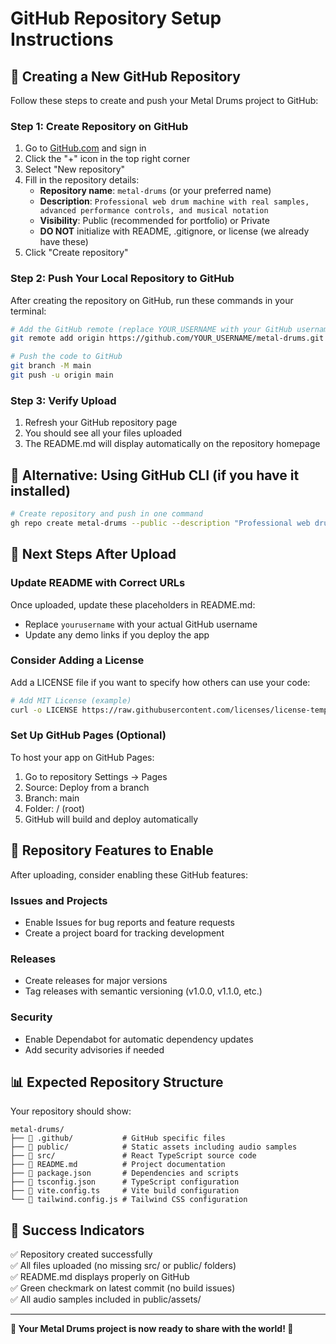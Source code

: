 # GitHub Repository Setup Instructions

## 🚀 Creating a New GitHub Repository

Follow these steps to create and push your Metal Drums project to GitHub:

### Step 1: Create Repository on GitHub
1. Go to [GitHub.com](https://github.com) and sign in
2. Click the "+" icon in the top right corner
3. Select "New repository"
4. Fill in the repository details:
   - **Repository name**: `metal-drums` (or your preferred name)
   - **Description**: `Professional web drum machine with real samples, advanced performance controls, and musical notation`
   - **Visibility**: Public (recommended for portfolio) or Private
   - **DO NOT** initialize with README, .gitignore, or license (we already have these)
5. Click "Create repository"

### Step 2: Push Your Local Repository to GitHub
After creating the repository on GitHub, run these commands in your terminal:

```bash
# Add the GitHub remote (replace YOUR_USERNAME with your GitHub username)
git remote add origin https://github.com/YOUR_USERNAME/metal-drums.git

# Push the code to GitHub
git branch -M main
git push -u origin main
```

### Step 3: Verify Upload
1. Refresh your GitHub repository page
2. You should see all your files uploaded
3. The README.md will display automatically on the repository homepage

## 🔧 Alternative: Using GitHub CLI (if you have it installed)
```bash
# Create repository and push in one command
gh repo create metal-drums --public --description "Professional web drum machine with real samples and advanced performance controls" --push
```

## 📝 Next Steps After Upload

### Update README with Correct URLs
Once uploaded, update these placeholders in README.md:
- Replace `yourusername` with your actual GitHub username
- Update any demo links if you deploy the app

### Consider Adding a License
Add a LICENSE file if you want to specify how others can use your code:
```bash
# Add MIT License (example)
curl -o LICENSE https://raw.githubusercontent.com/licenses/license-templates/master/templates/mit.txt
```

### Set Up GitHub Pages (Optional)
To host your app on GitHub Pages:
1. Go to repository Settings → Pages
2. Source: Deploy from a branch
3. Branch: main
4. Folder: / (root)
5. GitHub will build and deploy automatically

## 🎯 Repository Features to Enable

After uploading, consider enabling these GitHub features:

### Issues and Projects
- Enable Issues for bug reports and feature requests
- Create a project board for tracking development

### Releases
- Create releases for major versions
- Tag releases with semantic versioning (v1.0.0, v1.1.0, etc.)

### Security
- Enable Dependabot for automatic dependency updates
- Add security advisories if needed

## 📊 Expected Repository Structure

Your repository should show:
```
metal-drums/
├── 📁 .github/           # GitHub specific files
├── 📁 public/            # Static assets including audio samples
├── 📁 src/               # React TypeScript source code
├── 📄 README.md          # Project documentation
├── 📄 package.json       # Dependencies and scripts
├── 📄 tsconfig.json      # TypeScript configuration
├── 📄 vite.config.ts     # Vite build configuration
└── 📄 tailwind.config.js # Tailwind CSS configuration
```

## 🎉 Success Indicators

✅ Repository created successfully  
✅ All files uploaded (no missing src/ or public/ folders)  
✅ README.md displays properly on GitHub  
✅ Green checkmark on latest commit (no build issues)  
✅ All audio samples included in public/assets/  

---

**🎵 Your Metal Drums project is now ready to share with the world! 🚀**
